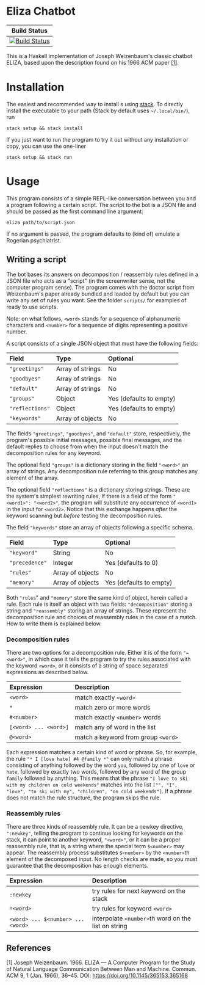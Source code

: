 # Eliza Chatbot

| **Build Status** |
|:----------------:|
| [![Build Status][build-img]][build-url] |

This is a Haskell implementation of Joseph Weizenbaum's classic chatbot ELIZA,
based upon the description found on his 1966 ACM paper [[1]](#1).

# Installation

The easiest and recommended way to install s using [stack](https://docs.haskellstack.org/en/stable/README/).
To directly install the executable to your path (Stack by default uses `~/.local/bin/`), run

```
stack setup && stack install
```

If you just want to run the program to try it out without any installation or copy,
you can use the one-liner

```
stack setup && stack run
```

# Usage

This program consists of a simple REPL-like conversation between you and a program following a certain script.
The script to the bot is a JSON file and should be passed as the first command line argument:

```
eliza path/to/script.json
```

If no argument is passed, the program defaults to (kind of) emulate a Rogerian psychiatrist.

## Writing a script

The bot bases its answers on decomposition / reassembly rules
defined in a JSON file who acts as a "script"
(in the screenwriter sense, not the computer program sense).
The program comes with the doctor script from Weizenbaum's paper already bundled
and loaded by default but you can write any set of rules you want.
See the folder `scripts/` for examples of ready to use scripts.

Note: on what follows, `<word>` stands for a sequence of alphanumeric characters
and `<number>` for a sequence of digits representing a positive number.

A script consists of a single JSON object that must have the following fields:

| Field           | Type             | Optional                |
|:----------------|:-----------------|:------------------------|
| `"greetings"`   | Array of strings | No                      |
| `"goodbyes"`    | Array of strings | No                      |
| `"default"`     | Array of strings | No                      |
| `"groups"`      | Object           | Yes (defaults to empty) |
| `"reflections"` | Object           | Yes (defaults to empty) |
| `"keywords"`    | Array of objects | No                      |

The fields `"greetings"`, `"goodbyes"`, and `"default"`
store, respectively, the program's possible initial messages,
possible final messages, and the default replies to choose from
when the input doesn't match the decomposition rules for any keyword.

The optional field `"groups"` is a dictionary storing in the field `"<word>"`
an array of strings. Any decomposition rule referring to this group
matches any element of the array.

The optional field `"reflections"` is a dictionary storing strings.
These are the system's simplest rewriting rules,
If there is a field of the form `"<word1>": "<word2>"`,
the program will substitute any occurrence of `<word1>` in the input for `<word2>`.
Notice that this exchange happens _after_ the keyword scanning
but _before_ testing the decomposition rules.

The field `"keywords"` store an array of objects following a specific schema.

| Field          | Type             | Optional                |
|:---------------|:-----------------|:------------------------|
| `"keyword"`    | String           | No                      |
| `"precedence"` | Integer          | Yes (defaults to 0)     |
| `"rules"`      | Array of objects | No                      |
| `"memory"`     | Array of objects | Yes (defaults to empty) |

Both `"rules`" and `"memory"` store the same kind of object, herein called a rule.
Each rule is itself an object with two fields:
`"decomposition"` storing a string and
`"reassembly"` storing an array of strings.
These represent the decomposition rule and choices of reassembly rules
in the case of a match.
How to write them is explained below.

### Decomposition rules

There are two options for a decomposition rule.
Either it is of the form `"=<word>"`,
in which case it tells the program to try the rules associated with the keyword `<word>`,
or it consists of a string of space separated expressions as described below.

| Expression            | Description                         |
|:----------------------|:------------------------------------|
| `<word>`              | match exactly `<word>`              |
| `*`                   | match zero or more words            |
| `#<number>`           | match exactly `<number>` words      |
| `[<word> ... <word>]` | match any of word in the list       |
| `@<word>`             | match a keyword from group `<word>` |

Each expression matches a certain kind of word or phrase.
So, for example, the rule `"* I [love hate] #4 @family *"`
can only match a phrase consisting of anything followed by the word `you`,
followed by one of `love` or `hate`, followed by exactly two words,
followed by any word of the group `family` followed by anything.
This means that the phrase `"I love to ski with my children on cold weekends"`
matches into the list `["", "I", "love", "to ski with my", "children", "on cold weekends"]`.
If a phrase does not match the rule structure, the program skips the rule.

### Reassembly rules

There are three kinds of reassembly rule.
It can be a newkey directive, `":newkey"`,
telling the program to continue looking for keywords on the stack,
it can point to another keyword, `"<word>"`,
or it can be a proper reassembly rule,
that is, a string where the special term `$<number>` may appear.
The reassembly process substitutes `$<number>` by the `<number>`th element
of the decomposed input. No length checks are made,
so you must guarantee that the decomposition has enough elements.

| Expression                        | Description                                         |
|:----------------------------------|:----------------------------------------------------|
| `:newkey`                         | try rules for next keyword on the stack             |
| `=<word>`                         | try rules for keyword `<word>`                      |
| `<word> ... $<number> ... <word>` | interpolate `<number>`th word on the list on string |

## References
<a id="1">[1]</a>
Joseph Weizenbaum. 1966. ELIZA — A Computer Program for the Study of Natural Language Communication Between Man and Machine. Commun. ACM 9, 1 (Jan. 1966), 36–45. DOI: https://doi.org/10.1145/365153.365168


[build-img]: https://github.com/iagoleal/eliza/actions/workflows/ci.yml/badge.svg?branch=master
[build-url]: https://github.com/iagoleal/eliza/actions/workflows/ci.yml
